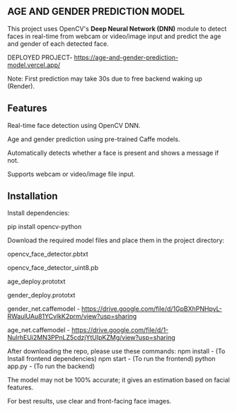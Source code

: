 ## AGE AND GENDER PREDICTION MODEL

This project uses OpenCV's **Deep Neural Network (DNN)** module to detect faces in real-time from webcam or video/image input and predict the age and gender of each detected face.

DEPLOYED PROJECT- https://age-and-gender-prediction-model.vercel.app/

Note: First prediction may take 30s due to free backend waking up (Render).

## Features
Real-time face detection using OpenCV DNN.

Age and gender prediction using pre-trained Caffe models.

Automatically detects whether a face is present and shows a message if not.

Supports webcam or video/image file input.

## Installation

Install dependencies:

pip install opencv-python

Download the required model files and place them in the project directory:

opencv_face_detector.pbtxt

opencv_face_detector_uint8.pb

age_deploy.prototxt

gender_deploy.prototxt

gender_net.caffemodel - https://drive.google.com/file/d/1GpBXhPNHpyL-RWaulUAu81YCvlkK2prm/view?usp=sharing

age_net.caffemodel - https://drive.google.com/file/d/1-NulrhEUi2MN3PPnLZ5cdzjYtUIpKZMg/view?usp=sharing

After downloading the repo, please use these commands:
npm install - (To Install frontend dependencies)
npm start - (To run the frontend)
python app.py - (To run the backend)

The model may not be 100% accurate; it gives an estimation based on facial features.

For best results, use clear and front-facing face images.
